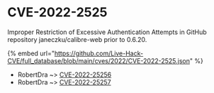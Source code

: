 # CVE-2022-2525

Improper Restriction of Excessive Authentication Attempts in GitHub repository janeczku/calibre-web prior to 0.6.20.

{% embed url="https://github.com/Live-Hack-CVE/full_database/blob/main/cves/2022/CVE-2022-2525.json" %}


* RobertDra ~> [CVE-2022-25256](https://zeste.alice-snow.ru/2022/database/cve-2022-2525/cve-2022-25256-robertdra)
* RobertDra ~> [CVE-2022-25257](https://zeste.alice-snow.ru/2022/database/cve-2022-2525/cve-2022-25257-robertdra)